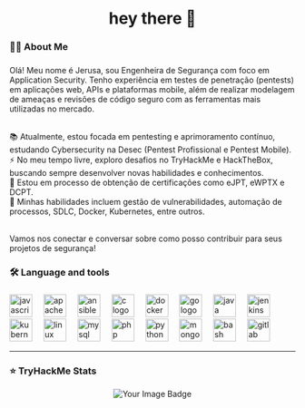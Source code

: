 <h1 align="center">hey there 👋</h1>   

<h3 align="left">👩‍💻  About Me</h3>

###
<p align="left">
Olá! Meu nome é Jerusa, sou Engenheira de Segurança com foco em Application Security. Tenho experiência em testes de penetração (pentests) em aplicações web, APIs e plataformas mobile, além de realizar modelagem de ameaças e revisões de código seguro com as ferramentas mais utilizadas no mercado.<br><br>

📚 Atualmente, estou focada em pentesting e aprimoramento contínuo, estudando Cybersecurity na Desec (Pentest Profissional e Pentest Mobile).<br> 
⚡ No meu tempo livre, exploro desafios no TryHackMe e HackTheBox, buscando sempre desenvolver novas habilidades e conhecimentos.<br>
🚀 Estou em processo de obtenção de certificações como eJPT, eWPTX e DCPT.<br> 
🎯 Minhas habilidades incluem gestão de vulnerabilidades, automação de processos, SDLC, Docker, Kubernetes, entre outros.<br><br>

Vamos nos conectar e conversar sobre como posso contribuir para seus projetos de segurança!
</p>

<h3 align="left">🛠 Language and tools</h3>

###

<div align="left">
  <img src="https://cdn.jsdelivr.net/gh/devicons/devicon/icons/javascript/javascript-original.svg" height="40" alt="javascript logo"  />
  <img width="12" />
  <img src="https://cdn.jsdelivr.net/gh/devicons/devicon/icons/apache/apache-original.svg" height="40" alt="apache logo"  />
  <img width="12" />
  <img src="https://cdn.jsdelivr.net/gh/devicons/devicon/icons/ansible/ansible-original.svg" height="40" alt="ansible logo"  />
  <img width="12" />
  <img src="https://cdn.jsdelivr.net/gh/devicons/devicon/icons/c/c-original.svg" height="40" alt="c logo"  />
  <img width="12" />
  <img src="https://cdn.jsdelivr.net/gh/devicons/devicon/icons/docker/docker-original.svg" height="40" alt="docker logo"  />
  <img width="12" />
  <img src="https://cdn.jsdelivr.net/gh/devicons/devicon/icons/go/go-original.svg" height="40" alt="go logo"  />
  <img width="12" />
  <img src="https://cdn.jsdelivr.net/gh/devicons/devicon/icons/java/java-original.svg" height="40" alt="java logo"  />
  <img width="12" />
  <img src="https://cdn.jsdelivr.net/gh/devicons/devicon/icons/jenkins/jenkins-line.svg" height="40" alt="jenkins logo"  />
  <img width="12" />
  <img src="https://cdn.simpleicons.org/kubernetes/326CE5" height="40" alt="kubernetes logo"  />
  <img width="12" />
  <img src="https://cdn.jsdelivr.net/gh/devicons/devicon/icons/linux/linux-original.svg" height="40" alt="linux logo"  />
  <img width="12" />
  <img src="https://cdn.jsdelivr.net/gh/devicons/devicon/icons/mysql/mysql-original.svg" height="40" alt="mysql logo"  />
  <img width="12" />
  <img src="https://cdn.jsdelivr.net/gh/devicons/devicon/icons/php/php-original.svg" height="40" alt="php logo"  />
  <img width="12" />
  <img src="https://cdn.jsdelivr.net/gh/devicons/devicon/icons/python/python-original.svg" height="40" alt="python logo"  />
  <img width="12" />
  <img src="https://cdn.simpleicons.org/mongodb/47A248" height="40" alt="mongodb logo"  />
  <img width="12" />
  <img src="https://cdn.simpleicons.org/gnubash/4EAA25" height="40" alt="bash logo"  />
  <img width="12" />
  <img src="https://cdn.simpleicons.org/gitlab/FC6D26" height="40" alt="gitlab logo"  />
</div>

---

### ⭐ TryHackMe Stats

<div align="center">

  <img src="https://tryhackme-badges.s3.amazonaws.com/wh0isje.png" alt="Your Image Badge"/>

</div>


